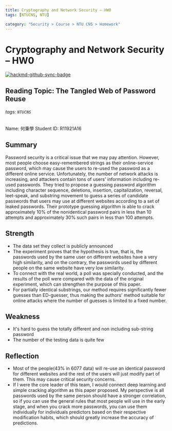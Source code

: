```yaml
---
title: Cryptography and Network Security – HW0
tags: [NTUCNS, NTU]

category: "Security > Course > NTU CNS > Homework"
---
```


# Cryptography and Network Security – HW0

[![hackmd-github-sync-badge](https://hackmd.io/_JU7eHmcRF-v8G6yQ3YHWQ/badge)](https://hackmd.io/_JU7eHmcRF-v8G6yQ3YHWQ)

## Reading Topic: The Tangled Web of Password Reuse
###### tags: `NTUCNS`
Name: 何秉學	Student ID: R11921A16

## Summary
Password security is a critical issue that we may pay attention. However, most people choose easy-remembered strings as their online-service password, which may cause the users to re-used the password as a different online service. Unfortunately, the number of network attacks is increasing, and attackers contain tons of users' information including re-used passwords. They tried to propose a guessing password algorithm including character sequence, deletions, insertion, capitalization, reversal, leet-speak, and substring movement to guess a series of candidate passwords that users may use at different websites according to a set of leaked passwords. Their prototype guessing algorithm is able to crack approximately 10% of the nonidentical password pairs in less than 10 attempts and approximately 30% such pairs in less than 100 attempts.


## Strength
* The data set they collect is publicly announced
* The experiment proves that the hypothesis is true, that is, the passwords used by the same user on different websites have a very high similarity, and on the contrary, the passwords used by different people on the same website have very low similarity.
* To connect with the real world, a poll was specially conducted, and the results of the poll were compared with the data of the original experiment, which can strengthen the purpose of this paper.
* For partially identical substrings, our method requires significantly fewer guesses than ED-guesser, thus making the authors' method suitable for online attacks where the number of guesses is limited to a fixed number.


## Weakness
* It's hard to guess the totally different and non including sub-string password
* The number of the testing data is quite few

## Reflection
* Most of the people(43% in 6077 data) will re-use an identical password for different websites and the rest of the users will just modify part of them. This may cause critical security concerns.
* If I were the core leader of this team, I would connect deep learning and simple cracking algorithm as this paper proposed. My perspective is all passwords used by the same person should have a stronger correlation, so if you can use the general rules that most people will use in the early stage, and when you crack more passwords, you can use them individually for individuals predictors based on their respective modification habits, which should greatly increase the accuracy of predictions.